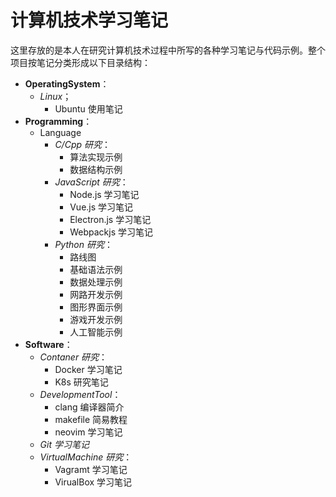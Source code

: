 # 计算机技术学习笔记

这里存放的是本人在研究计算机技术过程中所写的各种学习笔记与代码示例。整个项目按笔记分类形成以下目录结构：

- **OperatingSystem**：
  - *Linux*；
    - Ubuntu 使用笔记
- **Programming**：
  - Language
    - *C/Cpp 研究*：
      - 算法实现示例
      - 数据结构示例
    - *JavaScript 研究*：
      - Node.js 学习笔记
      - Vue.js 学习笔记
      - Electron.js 学习笔记
      - Webpackjs 学习笔记
    - *Python 研究*：
      - 路线图
      - 基础语法示例
      - 数据处理示例
      - 网路开发示例
      - 图形界面示例
      - 游戏开发示例
      - 人工智能示例
- **Software**：
  - *Contaner 研究*：
    - Docker 学习笔记
    - K8s 研究笔记
  - *DevelopmentTool*：
    - clang 编译器简介
    - makefile 简易教程
    - neovim 学习笔记
  - *Git 学习笔记*
  - *VirtualMachine 研究*：
    - Vagramt 学习笔记
    - VirualBox 学习笔记
